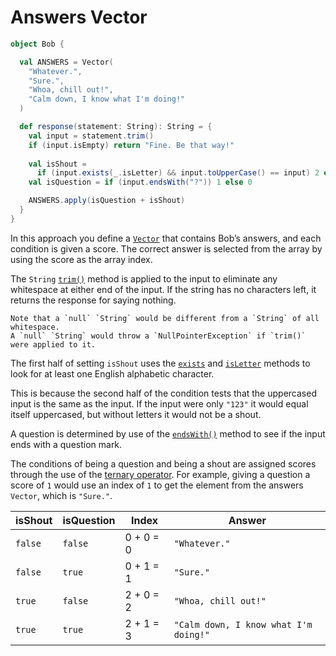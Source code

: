 # Answers Vector

```scala
object Bob {

  val ANSWERS = Vector(
    "Whatever.",
    "Sure.",
    "Whoa, chill out!",
    "Calm down, I know what I'm doing!"
  )

  def response(statement: String): String = {
    val input = statement.trim()
    if (input.isEmpty) return "Fine. Be that way!"
    
    val isShout =
      if (input.exists(_.isLetter) && input.toUpperCase() == input) 2 else 0
    val isQuestion = if (input.endsWith("?")) 1 else 0

    ANSWERS.apply(isQuestion + isShout)
  }
}
```

In this approach you define a [`Vector`][vector] that contains Bob’s answers, and each condition is given a score.
The correct answer is selected from the array by using the score as the array index.

The `String` [`trim()`][trim] method is applied to the input to eliminate any whitespace at either end of the input.
If the string has no characters left, it returns the response for saying nothing.

~~~~exercism/caution
Note that a `null` `String` would be different from a `String` of all whitespace.
A `null` `String` would throw a `NullPointerException` if `trim()` were applied to it.
~~~~

The first half of setting `isShout` uses the [`exists`][exists] and [`isLetter`][isletter] methods to look for
at least one English alphabetic character.

This is because the second half of the condition tests that the uppercased input is the same as the input.
If the input were only `"123"` it would equal itself uppercased, but without letters it would not be a shout.

A question is determined by use of the [`endsWith()`][endswith] method to see if the input ends with a question mark.

The conditions of being a question and being a shout are assigned scores through the use of the [ternary operator][ternary].
For example, giving a question a score of `1` would use an index of `1` to get the element from the answers `Vector`, which is `"Sure."`.

| isShout | isQuestion | Index     | Answer                                |
| ------- | ---------- | --------- | ------------------------------------- |
| `false` | `false`    | 0 + 0 = 0 | `"Whatever."`                         |
| `false` | `true`     | 0 + 1 = 1 | `"Sure."`                             |
| `true`  | `false`    | 2 + 0 = 2 | `"Whoa, chill out!"`                  |
| `true`  | `true`     | 2 + 1 = 3 | `"Calm down, I know what I'm doing!"` |


[vector]: https://www.scala-lang.org/api/2.12.8/scala/collection/immutable/Vector.html
[endswith]: https://www.scala-lang.org/api/2.12.8/scala/collection/immutable/StringOps.html
[trim]: https://www.scala-lang.org/api/2.12.8/scala/collection/immutable/StringOps.html#trim():String
[exists]: https://www.scala-lang.org/api/2.12.8/scala/collection/immutable/StringOps.html#exists(p:A=%3EBoolean):Boolean
[isletter]: https://www.scala-lang.org/api/2.12.8/scala/Char.html#isLetter:Boolean
[ternary]: https://alvinalexander.com/scala/scala-ternary-operator-syntax/
